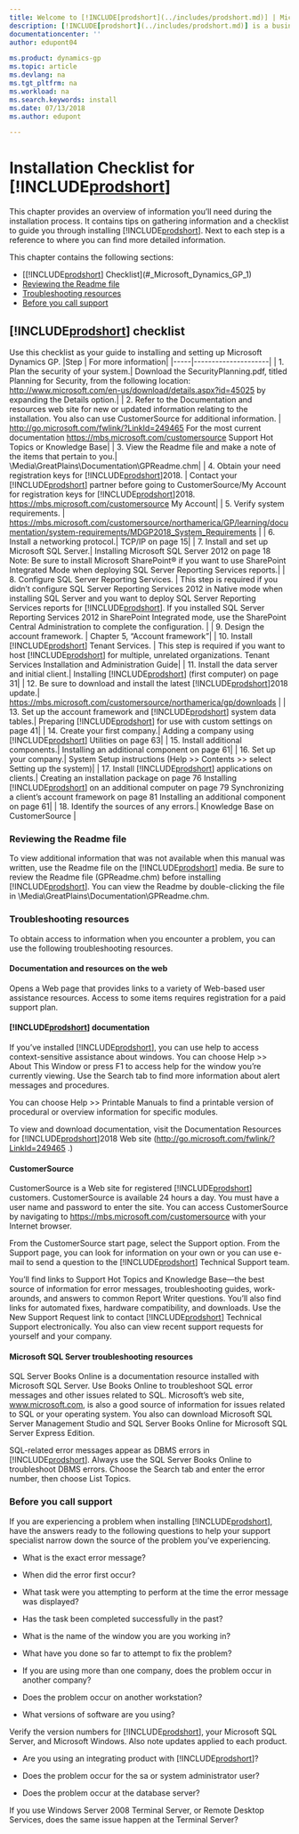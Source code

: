 ```yaml
---
title: Welcome to [!INCLUDE[prodshort](../includes/prodshort.md)] | Microsoft Docs
description: [!INCLUDE[prodshort](../includes/prodshort.md)] is a business management solution for small and mid-sized organizations that automates and streamlines business processes and helps you manage your business.
documentationcenter: ''
author: edupont04

ms.product: dynamics-gp
ms.topic: article
ms.devlang: na
ms.tgt_pltfrm: na
ms.workload: na
ms.search.keywords: install
ms.date: 07/13/2018
ms.author: edupont

---
```

# Installation Checklist for [!INCLUDE[prodshort](../includes/prodshort.md)]
This chapter provides an overview of information you’ll need during the
installation process. It contains tips on gathering information and a checklist
to guide you through installing [!INCLUDE[prodshort](../includes/prodshort.md)]. Next to each step is a
reference to where you can find more detailed information.

This chapter contains the following sections:

- [[!INCLUDE[prodshort](../includes/prodshort.md)] Checklist](#_Microsoft_Dynamics_GP_1)
- [Reviewing the Readme file](#_Reviewing_the_Readme)
- [Troubleshooting resources](#_Troubleshooting_resources)
- [Before you call support](#_Before_you_call)

## [!INCLUDE[prodshort](../includes/prodshort.md)] checklist

Use this checklist as your guide to installing and setting up Microsoft Dynamics
GP.
|Step | For more information|
|-----|---------------------|
| 1. Plan the security of your system.| Download the SecurityPlanning.pdf, titled Planning for Security, from the following location: <http://www.microsoft.com/en-us/download/details.aspx?id=45025> by expanding the Details option.|
| 2. Refer to the Documentation and resources web site for new or updated information relating to the installation. You also can use CustomerSource for additional information. | <http://go.microsoft.com/fwlink/?LinkId=249465> For the most current documentation <https://mbs.microsoft.com/customersource> Support Hot Topics or Knowledge Base|
| 3. View the Readme file and make a note of the items that pertain to you.| \\Media\\GreatPlains\\Documentation\\GPReadme.chm|
| 4. Obtain your need registration keys for [!INCLUDE[prodshort](../includes/prodshort.md)]2018. | Contact your [!INCLUDE[prodshort](../includes/prodshort.md)] partner before going to CustomerSource/My Account for registration keys for [!INCLUDE[prodshort](../includes/prodshort.md)]2018. <https://mbs.microsoft.com/customersource> My Account|
| 5. Verify system requirements. | <https://mbs.microsoft.com/customersource/northamerica/GP/learning/documentation/system-requirements/MDGP2018_System_Requirements>   |
| 6. Install a networking protocol.| TCP/IP on page 15|
| 7. Install and set up Microsoft SQL Server.| Installing Microsoft SQL Server 2012 on page 18 Note: Be sure to install Microsoft SharePoint® if you want to use SharePoint Integrated Mode when deploying SQL Server Reporting Services reports.|
| 8. Configure SQL Server Reporting Services. | This step is required if you didn’t configure SQL Server Reporting Services 2012 in Native mode when installing SQL Server and you want to deploy SQL Server Reporting Services reports for [!INCLUDE[prodshort](../includes/prodshort.md)]. If you installed SQL Server Reporting Services 2012 in SharePoint Integrated mode, use the SharePoint Central Administration to complete the configuration. |
| 9. Design the account framework. | Chapter 5, “Account framework”|
| 10. Install [!INCLUDE[prodshort](../includes/prodshort.md)] Tenant Services. | This step is required if you want to host [!INCLUDE[prodshort](../includes/prodshort.md)] for multiple, unrelated organizations. Tenant Services Installation and Administration Guide|
| 11. Install the data server and initial client.| Installing [!INCLUDE[prodshort](../includes/prodshort.md)] (first computer) on page 31|
| 12. Be sure to download and install the latest [!INCLUDE[prodshort](../includes/prodshort.md)]2018 update.| <https://mbs.microsoft.com/customersource/northamerica/gp/downloads>              |
| 13. Set up the account framework and [!INCLUDE[prodshort](../includes/prodshort.md)] system data tables.| Preparing [!INCLUDE[prodshort](../includes/prodshort.md)] for use with custom settings on page 41|
| 14. Create your first company.| Adding a company using [!INCLUDE[prodshort](../includes/prodshort.md)] Utilities on page 63|
| 15. Install additional components.| Installing an additional component on page 61|
| 16. Set up your company.| System Setup instructions (Help \>\> Contents \>\> select Setting up the system)|
| 17. Install [!INCLUDE[prodshort](../includes/prodshort.md)] applications on clients.| Creating an installation package on page 76 Installing [!INCLUDE[prodshort](../includes/prodshort.md)] on an additional computer on page 79 Synchronizing a client’s account framework on page 81 Installing an additional component on page 61|
| 18. Identify the sources of any errors.| Knowledge Base on CustomerSource |

### Reviewing the Readme file

To view additional information that was not available when this manual was written, use the Readme file on the [!INCLUDE[prodshort](../includes/prodshort.md)] media. Be sure to review the Readme file (GPReadme.chm) before installing [!INCLUDE[prodshort](../includes/prodshort.md)]. You can view the Readme by double-clicking the file in \\Media\\GreatPlains\\Documentation\\GPReadme.chm.

### Troubleshooting resources

To obtain access to information when you encounter a problem, you can use the following troubleshooting resources.

#### Documentation and resources on the web

Opens a Web page that provides links to a variety of Web-based user assistance resources. Access to some items requires registration for a paid support plan.

#### [!INCLUDE[prodshort](../includes/prodshort.md)] documentation

If you’ve installed [!INCLUDE[prodshort](../includes/prodshort.md)], you can use help to access context-sensitive assistance about windows. You can choose Help \>\> About This Window or press F1 to access help for the window you’re currently viewing. Use the
Search tab to find more information about alert messages and procedures.

You can choose Help \>\> Printable Manuals to find a printable version of procedural or overview information for specific modules.

To view and download documentation, visit the Documentation Resources for [!INCLUDE[prodshort](../includes/prodshort.md)]2018 Web site
(<http://go.microsoft.com/fwlink/?LinkId=249465> .)

#### CustomerSource

CustomerSource is a Web site for registered [!INCLUDE[prodshort](../includes/prodshort.md)] customers. CustomerSource is available 24 hours a day. You must have a user name and password to enter the site. You can access CustomerSource by navigating to <https://mbs.microsoft.com/customersource> with your Internet browser.

From the CustomerSource start page, select the Support option. From the Support page, you can look for information on your own or you can use e-mail to send a question to the [!INCLUDE[prodshort](../includes/prodshort.md)] Technical Support team.

You’ll find links to Support Hot Topics and Knowledge Base—the best source of information for error messages, troubleshooting guides, work-arounds, and answers to common Report Writer questions. You’ll also find links for automated fixes, hardware compatibility, and downloads. Use the New Support Request link to contact [!INCLUDE[prodshort](../includes/prodshort.md)] Technical Support electronically. You also can view recent support requests for yourself and your company.

#### Microsoft SQL Server troubleshooting resources

SQL Server Books Online is a documentation resource installed with Microsoft SQL Server. Use Books Online to troubleshoot SQL error messages and other issues related to SQL. Microsoft’s web site, www.microsoft.com, is also a good source of information for issues related to SQL or your operating system. You also can download Microsoft SQL Server Management Studio and SQL Server Books Online for Microsoft SQL Server Express Edition.

SQL-related error messages appear as DBMS errors in [!INCLUDE[prodshort](../includes/prodshort.md)]. Always use the SQL Server Books Online to troubleshoot DBMS errors. Choose the Search tab and enter the error number, then choose List Topics.

### Before you call support

If you are experiencing a problem when installing [!INCLUDE[prodshort](../includes/prodshort.md)], have the answers ready to the following questions to help your support specialist narrow down the source of the problem you’ve experiencing.

- What is the exact error message?

- When did the error first occur?

- What task were you attempting to perform at the time the error message was displayed?

- Has the task been completed successfully in the past?

- What is the name of the window you are you working in?

- What have you done so far to attempt to fix the problem?

- If you are using more than one company, does the problem occur in another company?

- Does the problem occur on another workstation?

- What versions of software are you using?

Verify the version numbers for [!INCLUDE[prodshort](../includes/prodshort.md)], your Microsoft SQL Server, and Microsoft Windows. Also note updates applied to each product.

- Are you using an integrating product with [!INCLUDE[prodshort](../includes/prodshort.md)]?

- Does the problem occur for the sa or system administrator user?

- Does the problem occur at the database server?

If you use Windows Server 2008 Terminal Server, or Remote Desktop Services, does the same issue happen at the Terminal Server?
